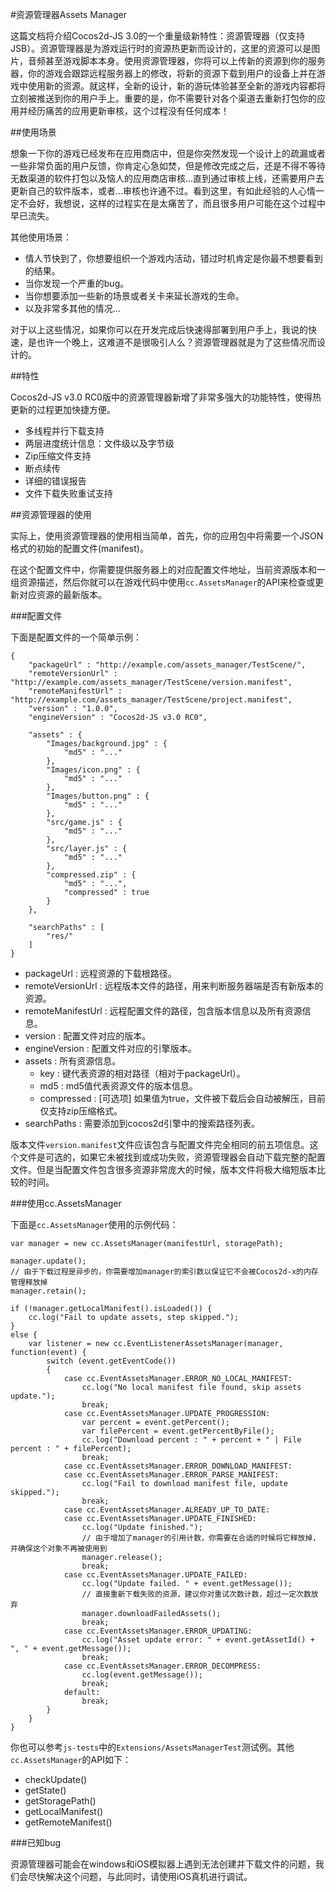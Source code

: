 #资源管理器Assets Manager

这篇文档将介绍Cocos2d-JS 3.0的一个重量级新特性：资源管理器（仅支持JSB）。资源管理器是为游戏运行时的资源热更新而设计的，这里的资源可以是图片，音频甚至游戏脚本本身。使用资源管理器，你将可以上传新的资源到你的服务器，你的游戏会跟踪远程服务器上的修改，将新的资源下载到用户的设备上并在游戏中使用新的资源。就这样，全新的设计，新的游玩体验甚至全新的游戏内容都将立刻被推送到你的用户手上。重要的是，你不需要针对各个渠道去重新打包你的应用并经历痛苦的应用更新审核，这个过程没有任何成本！

##使用场景

想象一下你的游戏已经发布在应用商店中，但是你突然发现一个设计上的疏漏或者一些非常负面的用户反馈，你肯定心急如焚，但是修改完成之后，还是不得不等待无数渠道的软件打包以及恼人的应用商店审核...直到通过审核上线，还需要用户去更新自己的软件版本，或者...审核也许通不过。看到这里，有如此经验的人心情一定不会好，我想说，这样的过程实在是太痛苦了，而且很多用户可能在这个过程中早已流失。

其他使用场景： 

- 情人节快到了，你想要组织一个游戏内活动，错过时机肯定是你最不想要看到的结果。
- 当你发现一个严重的bug。
- 当你想要添加一些新的场景或者关卡来延长游戏的生命。
- 以及非常多其他的情况...

对于以上这些情况，如果你可以在开发完成后快速得部署到用户手上，我说的快速，是也许一个晚上，这难道不是很吸引人么？资源管理器就是为了这些情况而设计的。

##特性

Cocos2d-JS v3.0 RC0版中的资源管理器新增了非常多强大的功能特性，使得热更新的过程更加快捷方便。

- 多线程并行下载支持
- 两层进度统计信息：文件级以及字节级
- Zip压缩文件支持
- 断点续传
- 详细的错误报告
- 文件下载失败重试支持

##资源管理器的使用

实际上，使用资源管理器的使用相当简单，首先，你的应用包中将需要一个JSON格式的初始的配置文件(manifest)。

在这个配置文件中，你需要提供服务器上的对应配置文件地址，当前资源版本和一组资源描述，然后你就可以在游戏代码中使用`cc.AssetsManager`的API来检查或更新对应资源的最新版本。

###配置文件

下面是配置文件的一个简单示例：

```
{
	"packageUrl" : "http://example.com/assets_manager/TestScene/",
	"remoteVersionUrl" : "http://example.com/assets_manager/TestScene/version.manifest",
	"remoteManifestUrl" : "http://example.com/assets_manager/TestScene/project.manifest",
	"version" : "1.0.0",
	"engineVersion" : "Cocos2d-JS v3.0 RC0",

	"assets" : {
		"Images/background.jpg" : {
			"md5" : "..."
		},
		"Images/icon.png" : {
			"md5" : "..."
		},
		"Images/button.png" : {
			"md5" : "..."
		},
		"src/game.js" : {
			"md5" : "..."
		},
		"src/layer.js" : {
			"md5" : "..."
		},
		"compressed.zip" : {
			"md5" : "...",
			"compressed" : true
		}
	},
    
    "searchPaths" : [
        "res/"
    ]
}
```

- packageUrl :          远程资源的下载根路径。
- remoteVersionUrl :    远程版本文件的路径，用来判断服务器端是否有新版本的资源。
- remoteManifestUrl :   远程配置文件的路径，包含版本信息以及所有资源信息。
- version :             配置文件对应的版本。
- engineVersion :       配置文件对应的引擎版本。
- assets :              所有资源信息。
    - key : 键代表资源的相对路径（相对于packageUrl）。
    - md5 : md5值代表资源文件的版本信息。
    - compressed : [可选项] 如果值为true，文件被下载后会自动被解压，目前仅支持zip压缩格式。
- searchPaths :         需要添加到cocos2d引擎中的搜索路径列表。

版本文件`version.manifest`文件应该包含与配置文件完全相同的前五项信息。这个文件是可选的，如果它未被找到或成功失败，资源管理器会自动下载完整的配置文件。但是当配置文件包含很多资源非常庞大的时候，版本文件将极大缩短版本比较的时间。

###使用cc.AssetsManager

下面是`cc.AssetsManager`使用的示例代码：

```
var manager = new cc.AssetsManager(manifestUrl, storagePath);

manager.update();
// 由于下载过程是异步的，你需要增加manager的索引数以保证它不会被Cocos2d-x的内存管理释放掉
manager.retain();

if (!manager.getLocalManifest().isLoaded()) {
    cc.log("Fail to update assets, step skipped.");
}
else {
    var listener = new cc.EventListenerAssetsManager(manager, function(event) {
        switch (event.getEventCode())
        {
            case cc.EventAssetsManager.ERROR_NO_LOCAL_MANIFEST:
                cc.log("No local manifest file found, skip assets update.");
                break;
            case cc.EventAssetsManager.UPDATE_PROGRESSION:
                var percent = event.getPercent();
                var filePercent = event.getPercentByFile();
                cc.log("Download percent : " + percent + " | File percent : " + filePercent);
                break;
            case cc.EventAssetsManager.ERROR_DOWNLOAD_MANIFEST:
            case cc.EventAssetsManager.ERROR_PARSE_MANIFEST:
                cc.log("Fail to download manifest file, update skipped.");
                break;
            case cc.EventAssetsManager.ALREADY_UP_TO_DATE:
            case cc.EventAssetsManager.UPDATE_FINISHED:
                cc.log("Update finished.");
                // 由于增加了manager的引用计数，你需要在合适的时候将它释放掉，并确保这个对象不再被使用到
                manager.release();
                break;
            case cc.EventAssetsManager.UPDATE_FAILED:
                cc.log("Update failed. " + event.getMessage());
                // 直接重新下载失败的资源，建议你对重试次数计数，超过一定次数放弃
                manager.downloadFailedAssets();
                break;
            case cc.EventAssetsManager.ERROR_UPDATING:
                cc.log("Asset update error: " + event.getAssetId() + ", " + event.getMessage());
                break;
            case cc.EventAssetsManager.ERROR_DECOMPRESS:
                cc.log(event.getMessage());
                break;
            default:
                break;
        }
    }
}
```

你也可以参考`js-tests`中的`Extensions/AssetsManagerTest`测试例。其他`cc.AssetsManager`的API如下：

- checkUpdate()
- getState()
- getStoragePath()
- getLocalManifest()
- getRemoteManifest()

###已知bug

资源管理器可能会在windows和iOS模拟器上遇到无法创建并下载文件的问题，我们会尽快解决这个问题，与此同时，请使用iOS真机进行调试。
